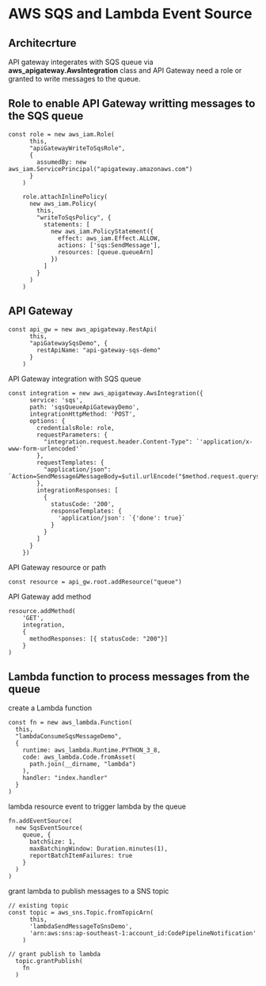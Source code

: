 # AWS SQS and Lambda Event Source 

## Architecrture 
API gateway integerates with SQS queue via **aws_apigateway.AwsIntegration** class and API Gateway need a role or granted to write messages to the queue. 

## Role to enable API Gateway writting messages to the SQS queue 
```
const role = new aws_iam.Role(
      this, 
      "apiGatewayWriteToSqsRole",
      {
        assumedBy: new aws_iam.ServicePrincipal("apigateway.amazonaws.com")
      }
    )

    role.attachInlinePolicy(
      new aws_iam.Policy(
        this, 
        "writeToSqsPolicy", {
          statements: [
            new aws_iam.PolicyStatement({
              effect: aws_iam.Effect.ALLOW,
              actions: ['sqs:SendMessage'],
              resources: [queue.queueArn]
            })
          ]
        }
      )
    )
```

## API Gateway 
```
const api_gw = new aws_apigateway.RestApi(
      this, 
      "apiGatewaySqsDemo", {
        restApiName: "api-gateway-sqs-demo"
      }
    )
```
API Gateway integration with SQS queue
```
const integration = new aws_apigateway.AwsIntegration({
      service: 'sqs',
      path: 'sqsQueueApiGatewayDemo',
      integrationHttpMethod: 'POST',
      options: {
        credentialsRole: role,
        requestParameters: {
          "integration.request.header.Content-Type": `'application/x-www-form-urlencoded'`
        },
        requestTemplates: {
          "application/json": `Action=SendMessage&MessageBody=$util.urlEncode("$method.request.querystring.message")`
        },
        integrationResponses: [
          {
            statusCode: '200',
            responseTemplates: {
              'application/json': `{'done': true}`
            }
          }
        ]
      }
    })

```
API Gateway resource or path 
```
const resource = api_gw.root.addResource("queue")
```
API Gateway add method
```
resource.addMethod(
    'GET', 
    integration,
    {
      methodResponses: [{ statusCode: "200"}]
    }
)
```

## Lambda function to process messages from the queue
create a Lambda function 
```
const fn = new aws_lambda.Function(
  this,
  "lambdaConsumeSqsMessageDemo",
  {
    runtime: aws_lambda.Runtime.PYTHON_3_8,
    code: aws_lambda.Code.fromAsset(
      path.join(__dirname, "lambda")
    ),
    handler: "index.handler"
  }
)
```
lambda resource event to trigger lambda by the queue 
```
fn.addEventSource(
  new SqsEventSource(
    queue, {
      batchSize: 1,
      maxBatchingWindow: Duration.minutes(1),
      reportBatchItemFailures: true
    }
  )
)
```
grant lambda to publish messages to a SNS topic
```
// existing topic 
const topic = aws_sns.Topic.fromTopicArn(
      this,
      'lambdaSendMessageToSnsDemo',
      'arn:aws:sns:ap-southeast-1:account_id:CodePipelineNotification'
    )

// grant publish to lambda 
  topic.grantPublish(
    fn
  )
```



